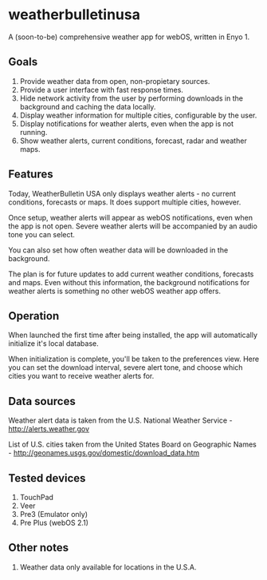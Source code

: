 # weatherbulletinusa
A (soon-to-be) comprehensive weather app for webOS, written in Enyo 1.

Goals
-----
1. Provide weather data from open, non-propietary sources.
2. Provide a user interface with fast response times.
3. Hide network activity from the user by performing downloads in the background and caching the data locally.
4. Display weather information for multiple cities, configurable by the user.
5. Display notifications for weather alerts, even when the app is not running.
6. Show weather alerts, current conditions, forecast, radar and weather maps.

Features
--------
Today, WeatherBulletin USA only displays weather alerts - no current conditions, forecasts or maps.  It does support multiple cities, however.

Once setup, weather alerts will appear as webOS notifications, even when the app is not open.  Severe weather alerts will be accompanied by an audio tone you can select.

You can also set how often weather data will be downloaded in the background.

The plan is for future updates to add current weather conditions, forecasts and maps.  Even without this information, the background notifications for weather alerts is something no other webOS weather app offers.

Operation
---------
When launched the first time after being installed, the app will automatically initialize it's local database.

When initialization is complete, you'll be taken to the preferences view.  Here you can set the download interval, severe alert tone, and choose which cities you want to receive weather alerts for.

Data sources
------------
Weather alert data is taken from the U.S. National Weather Service - http://alerts.weather.gov

List of U.S. cities taken from the United States Board on Geographic Names - http://geonames.usgs.gov/domestic/download_data.htm

Tested devices
--------------
1. TouchPad
2. Veer
3. Pre3 (Emulator only)
4. Pre Plus (webOS 2.1)

Other notes
-----------
1. Weather data only available for locations in the U.S.A.

